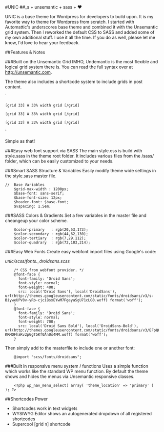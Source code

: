 #UNIC
##_s + unsemantic + sass + ♥

UNIC is a base theme for Wordpress for developers to build upon. It is my favorite way to theme for Wordpress from scratch. I started with Automattic's underscores base theme and combined it with the Unsemantic grid system. Then I reworked the default CSS to SASS and added some of my own additional stuff. I use it all the time. If you do as well, please let me know, I'd love to hear your feedback.

##Features & Notes


###Built on the Unsemantic Grid
IMHO, Undemantic is the most flexible and logical grid system there is. You can read the full syntax over at http://unsemantic.com.

The theme also includes a shortcode system to include grids in post content.

`

    [grid 33] A 33% width grid [/grid]
	
	[grid 33] A 33% width grid [/grid]
	
	[grid 33] A 33% width grid [/grid]
`

Simple as that!

###Easy web font support via SASS
The main style.css is build with style.sass in the theme root folder. It includes various files from the /sass/ folder, which can be easily customized to your needs.

###Smart SASS Structure & Variables
Easily modify theme wide settings in the style.sass master file.

````
//	Base Variables
	$grid-max-width	: 1200px;
	$base-font: sans-serif;
	$base-font-size: 12px;
	$header-font: $base-font;
	$vspacing: 1.5em;
````

###SASS Colors & Gradients
Set a few variables in the master file and cheangeup your color scheme.

````
	$color-primary   : rgb(20,53,173);
	$color-secondary : rgb(44,62,130);
	$color-tertiary  : rgb(7,29,112);
	$color-quadrary  : rgb(72,103,214);
````

###Easy Web Fonts
Create easy webfont import files using Google's code:

*unic/scss/fonts._droidsans.scss*
    
````	
	/* CSS from webfont provider. */
    @font-face {
	  font-family: 'Droid Sans';
	  font-style: normal;
	  font-weight: 400;
	  src: local('Droid Sans'), local('DroidSans'), url(http://themes.googleusercontent.com/static/fonts/droidsans/v3/s-BiyweUPV0v-yRb-cjciBsxEYwM7FgeyaSgU71cLG0.woff) format('woff');
	}
	@font-face {
	  font-family: 'Droid Sans';
	  font-style: normal;
	  font-weight: 700;
	  src: local('Droid Sans Bold'), local('DroidSans-Bold'), url(http://themes.googleusercontent.com/static/fonts/droidsans/v3/EFpQQyG9GqCrobXxL-KRMQFhaRv2pGgT5Kf0An0s4MM.woff) format('woff');
	}
````

Then simply add to the masterfile to include one or another font:

````
	@import "scss/fonts/droidsans";
````

###Built in responsive menu system / functions
Uses a simple function which works like the standard WP menu function. By default the theme shows and hides the menus via Unsemantic responsive classes.

````
	<?php wp_nav_menu_select( array( 'theme_location' => 'primary' ) ); ?>
````


##Shortcodes Power
* Shortcodes work in text widgets
* WYSIWYG Editor shows an autogenerated dropdown of all registered shortcodes
* Supercool [grid n] shortcode